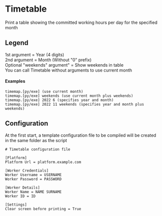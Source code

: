 # Timetable

Print a table showing the committed working hours per day for the specified month

## Legend

1st argument = Year (4 digits)\
2nd argument = Month (Without "0" prefix)\
Optional "weekends" argument" = Show weekends in table\
You can call Timetable without arguments to use current month

#### Examples
```
timemap.[py/exe] (use current month)
timemap.[py/exe] weekends (use current month plus weekends)
timemap.[py/exe] 2022 6 (specifies year and month)
timemap.[py/exe] 2022 11 weekends (specifies year and month plus weekends)
```
## Configuration
At the first start, a template configuration file to be compiled will be created in the same folder as the script
```
# Timetable configuration file

[Platform]
Platform Url = platform.example.com

[Worker Credentials]
Worker Username = USERNAME
Worker Password = PASSWORD

[Worker Details]
Worker Name = NAME SURNAME
Worker ID = ID

[Settings]
Clear screen before printing = True
```

